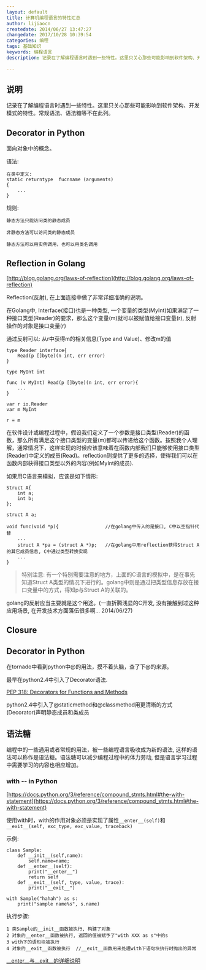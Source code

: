 ```yaml
---
layout: default
title: 计算机编程语言的特性汇总
author: lijiaocn
createdate: 2014/06/27 13:47:27
changedate: 2017/10/28 10:39:54
categories: 编程
tags: 基础知识
keywords: 编程语言
description: 记录在了解编程语言时遇到一些特性。这里只关心那些可能影响到软件架构、开发模式的特性

---
```


## 说明

记录在了解编程语言时遇到一些特性。这里只关心那些可能影响到软件架构、开发模式的特性。常规语法、语法糖等不在此列。

## Decorator in  Python

面向对象中的概念。

语法:

	在类中定义:
	static returntype  fucnname (arguments)
	{
		...
	}

规则:

	静态方法只能访问类的静态成员

	非静态方法可以访问类的静态成员

	静态方法可以用实例调用，也可以用类名调用

## Reflection in Golang

[http://blog.golang.org/laws-of-reflection](http://blog.golang.org/laws-of-reflection)

Reflection(反射), 在上面连接中做了非常详细准确的说明。

在Golang中, Interface(接口)也是一种类型, 一个变量的类型(MyInt)如果满足了一种接口类型(Reader)的要求，那么这个变量(m)就可以被赋值给接口变量(r), 反射操作的对象是接口变量(r)

通过反射可以: 从r中获得m的相关信息(Type and Value)、修改m的值

	type Reader interface{
		Read(p []byte)(n int, err error)
	}

	type MyInt int

	func (v MyInt) Read(p []byte)(n int, err error){
		...
	}

	var r io.Reader
	var m MyInt

	r = m

在软件设计或编程过程中，假设我们定义了一个参数是接口类型(Reader)的函数，那么所有满足这个接口类型的变量(m)都可以传递给这个函数。按照我个人理解，通常情况下，这样实现的时候应该意味着在函数内部我们只能够使用接口类型(Reader)中定义的成员(Read)。reflection则提供了更多的选择，使得我们可以在函数内部获得接口类型以外的内容(例如MyInt的成员).

如果用C语言来模拟，应该是如下情形:

	Struct A{
		int a;
		int b;
	};

	struct A a;

	void func(void *p){                 //在golang中传入的是接口, C中以空指针代替
		...
		struct A *pa = (struct A *)p;   //在golang中用reflection获得Struct A的其它成员信息, C中通过类型转换实现
		...
	}

>特别注意: 有一个特别需要注意的地方，上面的C语言的模拟中，是在事先知道Struct A类型的情况下进行的。golang中则是通过把类型信息存放在接口变量中的方式，得知p与Struct A的关联的。

golang的反射应当主要就是这个用途。(一直折腾浅显的C开发, 没有接触到过这种应用场景, 在开发技术方面落伍很多啊... 2014/06/27)

## Closure

## Decorator in Python

在tornado中看到python中@的用法，摸不着头脑，查了下@的来源。

最早在python2.4中引入了Decorator语法.

[PEP 318: Decorators for Functions and Methods](https://docs.python.org/3/whatsnew/2.4.html?highlight=decorated%20function)

python2.4中引入了@staticmethod和@classmethod用更清晰的方式(Decorator)声明静态成员和类成员

## 语法糖

编程中的一些通用或者常规的用法，被一些编程语言吸收成为新的语法, 这样的语法可以称作是语法糖。语法糖可以减少编程过程中的体力劳动, 但是语言学习过程中需要学习的内容也相应增加。

### with -- in Python

[https://docs.python.org/3/reference/compound_stmts.html#the-with-statement](https://docs.python.org/3/reference/compound_stmts.html#the-with-statement)

使用with时，with的作用对象必须是实现了属性`__enter__(self)`和`__exit__(self, exc_type, exc_value, traceback)`

示例:

	class Sample:
		def __init__(self,name):
			self.name=name;
		def __enter__(self):
			print("__enter__")
			return self
		def __exit__(self, type, value, trace):
			print("__exit__")

	with Sample("hahah") as s:
		print("sample name%s", s.name)

执行步骤:

	1 类Sample的__init__函数被执行, 构建了对象
	2 对象的__enter__函数被执行, 返回的值被赋予了"with XXX as s"中的s
	3 with下的语句块被执行
	4 对象的__exit__函数被执行  //__exit__函数用来处理with下语句块执行时抛出的异常

[__enter__与__exit__的详细说明](https://docs.python.org/3/library/stdtypes.html#typecontextmanager)
